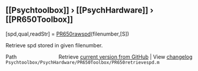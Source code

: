 ## [[Psychtoolbox]] &#8250; [[PsychHardware]] &#8250; [[PR650Toolbox]]

[spd,qual,readStr] = [PR650rawspd](PR650rawspd)(filenumber,[S])  
  
Retrieve spd stored in given filenumber.  




<div class="code_header" style="text-align:right;">
  <span style="float:left;">Path&nbsp;&nbsp;</span> <span class="counter">Retrieve <a href=
  "https://raw.github.com/Psychtoolbox-3/Psychtoolbox-3/beta/Psychtoolbox/PsychHardware/PR650Toolbox/PR650retrievespd.m">current version from GitHub</a> | View <a href=
  "https://github.com/Psychtoolbox-3/Psychtoolbox-3/commits/beta/Psychtoolbox/PsychHardware/PR650Toolbox/PR650retrievespd.m">changelog</a></span>
</div>
<div class="code">
  <code>Psychtoolbox/PsychHardware/PR650Toolbox/PR650retrievespd.m</code>
</div>

